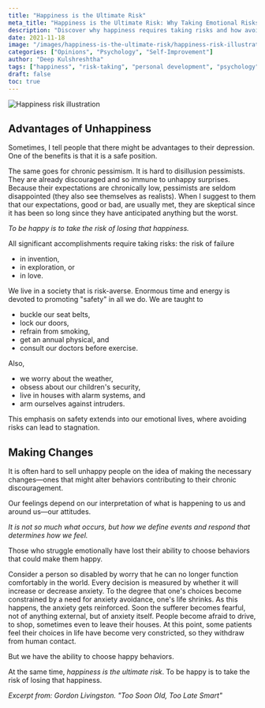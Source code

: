 ```yaml
---
title: "Happiness is the Ultimate Risk"
meta_title: "Happiness is the Ultimate Risk: Why Taking Emotional Risks Leads to Growth | Psychology"
description: "Discover why happiness requires taking risks and how avoiding emotional risks leads to stagnation. Learn the psychology behind risk-taking and personal growth."
date: 2021-11-18
image: "/images/happiness-is-the-ultimate-risk/happiness-risk-illustration.jpg"
categories: ["Opinions", "Psychology", "Self-Improvement"]
author: "Deep Kulshreshtha"
tags: ["happiness", "risk-taking", "personal development", "psychology"]
draft: false
toc: true
---
```


![Happiness risk illustration](/images/happiness-is-the-ultimate-risk/happiness-risk-illustration.jpg)

## Advantages of Unhappiness

Sometimes, I tell people that there might be advantages to their depression. One of the benefits is that it is a safe position.

The same goes for chronic pessimism. It is hard to disillusion pessimists. They are already discouraged and so immune to unhappy surprises. Because their expectations are chronically low, pessimists are seldom disappointed (they also see themselves as realists). When I suggest to them that our expectations, good or bad, are usually met, they are skeptical since it has been so long since they have anticipated anything but the worst.

*To be happy is to take the risk of losing that happiness.*

All significant accomplishments require taking risks: the risk of failure

- in invention,
- in exploration, or
- in love.

We live in a society that is risk-averse. Enormous time and energy is devoted to promoting "safety" in all we do. We are taught to

- buckle our seat belts,
- lock our doors,
- refrain from smoking,
- get an annual physical, and
- consult our doctors before exercise.

Also,

- we worry about the weather,
- obsess about our children's security,
- live in houses with alarm systems, and
- arm ourselves against intruders.

This emphasis on safety extends into our emotional lives, where avoiding risks can lead to stagnation.

## Making Changes

It is often hard to sell unhappy people on the idea of making the necessary changes—ones that might alter behaviors contributing to their chronic discouragement.

Our feelings depend on our interpretation of what is happening to us and around us—our attitudes.

*It is not so much what occurs, but how we define events and respond that determines how we feel.*

Those who struggle emotionally have lost their ability to choose behaviors that could make them happy.

Consider a person so disabled by worry that he can no longer function comfortably in the world. Every decision is measured by whether it will increase or decrease anxiety. To the degree that one's choices become constrained by a need for anxiety avoidance, one's life shrinks. As this happens, the anxiety gets reinforced. Soon the sufferer becomes fearful, not of anything external, but of anxiety itself. People become afraid to drive, to shop, sometimes even to leave their houses. At this point, some patients feel their choices in life have become very constricted, so they withdraw from human contact.

But we have the ability to choose happy behaviors.

At the same time, *happiness is the ultimate risk*. To be happy is to take the risk of losing that happiness.

*Excerpt from: Gordon Livingston. "Too Soon Old, Too Late Smart"*



